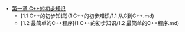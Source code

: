 * [第一章 C++的初步知识](default.md)
	* [1.1 C++的初步知识](1 C++的初步知识/1.1 从C到C++.md)
	* [1.2 最简单的C++程序](1 C++的初步知识/1.2 最简单的C++程序.md)